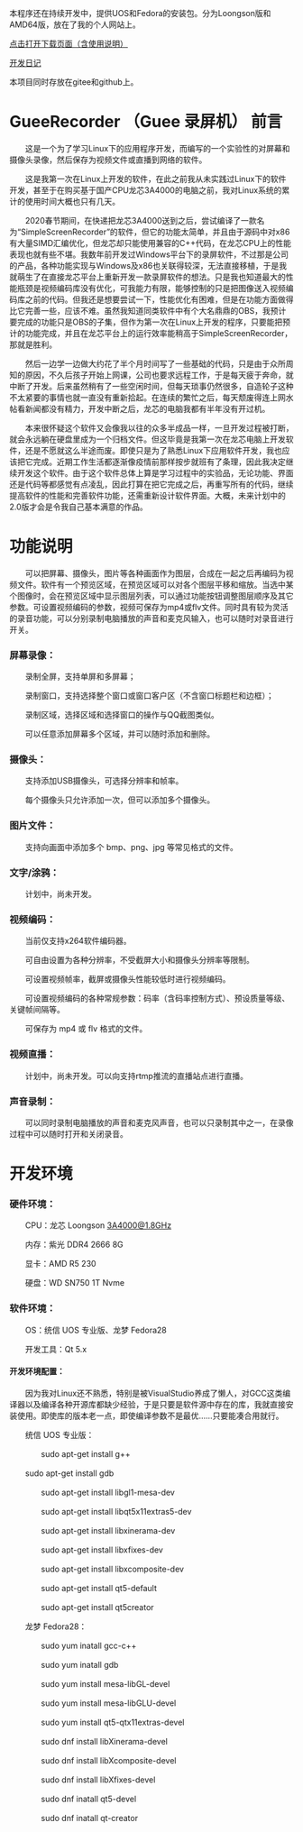 本程序还在持续开发中，提供UOS和Fedora的安装包。分为Loongson版和AMD64版，放在了我的个人网站上。

[点击打开下载页面（含使用说明）](http://www.loongson.xyz/Articles/Content/18)

[开发日记](http://www.loongson.xyz/Articles/Content/19)</br>

本项目同时存放在gitee和github上。


# GueeRecorder （Guee 录屏机） 前言
　　这是一个为了学习Linux下的应用程序开发，而编写的一个实验性的对屏幕和摄像头录像，然后保存为视频文件或直播到网络的软件。

　　这是我第一次在Linux上开发的软件，在此之前我从未实践过Linux下的软件开发，甚至于在购买基于国产CPU龙芯3A4000的电脑之前，我对Linux系统的累计的使用时间大概也只有几天。

　　2020春节期间，在快递把龙芯3A4000送到之后，尝试编译了一款名为“SimpleScreenRecorder”的软件，但它的功能太简单，并且由于源码中对x86有大量SIMD汇编优化，但龙芯却只能使用兼容的C++代码，在龙芯CPU上的性能表现也就有些不堪。我数年前开发过Windows平台下的录屏软件，不过那是公司的产品，各种功能实现与Windows及x86也关联得较深，无法直接移植，于是我就萌生了在直接龙芯平台上重新开发一款录屏软件的想法。只是我也知道最大的性能瓶颈是视频编码库没有优化，可我能力有限，能够控制的只是把图像送入视频编码库之前的代码。但我还是想要尝试一下，性能优化有困难，但是在功能方面做得比它完善一些，应该不难。虽然我知道同类软件中有个大名鼎鼎的OBS，我预计要完成的功能只是OBS的子集，但作为第一次在Linux上开发的程序，只要能把预计的功能完成，并且在龙芯平台上的运行效率能稍高于SimpleScreenRecorder，那就是胜利。

　　然后一边学一边做大约花了半个月时间写了一些基础的代码，只是由于众所周知的原因，不久后孩子开始上网课，公司也要求远程工作，于是每天疲于奔命，就中断了开发。后来虽然稍有了一些空闲时间，但每天琐事仍然很多，自造轮子这种不太紧要的事情也就一直没有重新拾起。在连续的繁忙之后，每天颓废得连上网水帖看新闻都没有精力，开发中断之后，龙芯的电脑我都有半年没有开过机。

　　本来很怀疑这个软件又会像我以往的众多半成品一样，一旦开发过程被打断，就会永远躺在硬盘里成为一个归档文件。但这毕竟是我第一次在龙芯电脑上开发软件，还是不愿就这么半途而废。即使只是为了熟悉Linux下应用软件开发，我也应该把它完成。近期工作生活都逐渐像疫情前那样按步就班有了条理，因此我决定继续开发这个软件。由于这个软件总体上算是学习过程中的实验品，无论功能、界面还是代码等都感觉有点凌乱，因此打算在把它完成之后，再重写所有的代码，继续提高软件的性能和完善软件功能，还需重新设计软件界面。大概，未来计划中的2.0版才会是令我自己基本满意的作品。

# 功能说明
　　可以把屏幕、摄像头，图片等各种画面作为图层，合成在一起之后再编码为视频文件。软件有一个预览区域，在预览区域可以对各个图层平移和缩放。当选中某个图像时，会在预览区域中显示图层列表，可以通过功能按钮调整图层顺序及其它参数。可设置视频编码的参数，视频可保存为mp4或flv文件。同时具有较为灵活的录音功能，可以分别录制电脑播放的声音和麦克风输入，也可以随时对录音进行开关。

### 屏幕录像：
　　录制全屏，支持单屏和多屏幕；

　　录制窗口，支持选择整个窗口或窗口客户区（不含窗口标题栏和边框）；

　　录制区域，选择区域和选择窗口的操作与QQ截图类似。

　　可以任意添加屏幕多个区域，并可以随时添加和删除。
### 摄像头：
　　支持添加USB摄像头，可选择分辨率和帧率。

　　每个摄像头只允许添加一次，但可以添加多个摄像头。
### 图片文件：
　　支持向画面中添加多个 bmp、png、jpg 等常见格式的文件。

### 文字/涂鸦：
　　计划中，尚未开发。

### 视频编码：
　　当前仅支持x264软件编码器。

　　可自由设置为各种分辨率，不受截屏大小和摄像头分辨率等限制。

　　可设置视频帧率，截屏或摄像头性能较低时进行视频编码。

　　可设置视频编码的各种常规参数：码率（含码率控制方式）、预设质量等级、关键帧间隔等。

　　可保存为 mp4 或 flv 格式的文件。
### 视频直播：
　　计划中，尚未开发。可以向支持rtmp推流的直播站点进行直播。

### 声音录制：
　　可以同时录制电脑播放的声音和麦克风声音，也可以只录制其中之一，在录像过程中可以随时打开和关闭录音。

# 开发环境
### 硬件环境：
　　CPU：龙芯 Loongson 3A4000@1.8GHz

　　内存：紫光 DDR4 2666 8G

　　显卡：AMD R5 230

　　硬盘：WD SN750 1T Nvme

### 软件环境：
　　OS：统信 UOS 专业版、龙梦 Fedora28

　　开发工具：Qt 5.x

#### 开发环境配置：
　　因为我对Linux还不熟悉，特别是被VisualStudio养成了懒人，对GCC这类编译器以及编译各种开源库都缺少经验，于是只要是软件源中存在的库，我就直接安装使用。即使库的版本老一点，即使编译参数不是最优……只要能凑合用就行。

　　统信 UOS 专业版：

　　　　sudo apt-get install g++

   　　sudo apt-get install gdb

　　　　sudo apt-get install libgl1-mesa-dev

　　　　sudo apt-get install libqt5x11extras5-dev

　　　　sudo apt-get install libxinerama-dev

　　　　sudo apt-get install libxfixes-dev

　　　　sudo apt-get install libxcomposite-dev

　　　　sudo apt-get install qt5-default

　　　　sudo apt-get install qt5creator



　　龙梦 Fedora28：

　　　　sudo yum inatall gcc-c++

　　　　sudo yum inatall gdb

　　　　sudo yum install mesa-libGL-devel

　　　　sudo yum install mesa-libGLU-devel

　　　　sudo yum install qt5-qtx11extras-devel

　　　　sudo dnf install libXinerama-devel

　　　　sudo dnf install libXcomposite-devel

　　　　sudo dnf install libXfixes-devel

　　　　sudo dnf inatall qt5-devel

　　　　sudo dnf inatall qt-creator



